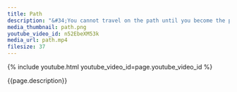 ```yaml
---
title: Path
description: "&#34;You cannot travel on the path until you become the path itself.&#34; – Buddha"
media_thumbnail: path.png
youtube_video_id: n52EbeXM53k
media_url: path.mp4
filesize: 37
---
```


{% include youtube.html youtube_video_id=page.youtube_video_id %}

<div class="buddha_quote">{{page.description}}</div>
